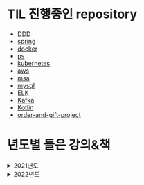 # TIL 진행중인 repository
- [DDD](./til-by-topic/ddd)
- [spring](https://github.com/sinkyoungdeok/spring)
- [docker](https://github.com/sinkyoungdeok/docker)
- [ps](https://github.com/sinkyoungdeok/ps)
- [kubernetes](https://github.com/sinkyoungdeok/kubernetes)
- [aws](https://github.com/sinkyoungdeok/aws)
- [msa](https://github.com/sinkyoungdeok/msa)
- [mysql](https://github.com/sinkyoungdeok/mysql)
- [ELK](https://github.com/sinkyoungdeok/ELK)
- [Kafka](https://github.com/sinkyoungdeok/kafka)
- [Kotlin](./til-by-topic/kotlin)
- [order-and-gift-project](https://github.com/sinkyoungdeok/order-and-gift-project)

# 년도별 들은 강의&책

<details><summary>2021년도</summary>

## 2021년도
1. 강의) 모든 개발자를 위한 HTTP 웹 기본 지식 / 김영한 강사님 (2021.6.25 ~ 2021.6.27) 
2. 강의) 스프링 핵심 원리 - 기본편 / 김영한 강사님 (2021.6.28 ~ 2021.7.5)
3. 강의) 스프링 MVC 1편 - 백엔드 웹 개발 핵심 기술 / 김영한 강사님 (2021.7.6 ~ 2021.7.27)
4. 강의) 자바 ORM 표준 JPA 프로그래밍 - 기본편 / 김영한 강사님 (2021.7.28 ~ 2021.9.13)
5. 강의) 초보를 위한 도커 안내서 / subicura 강사님 (2021.8.22 ~ 2021.8.30)
6. 강의) 실전! 스프링 부트와 JPA 활용1 - 웹 애플리케이션 개발 / 김영한 강사님 (2021.9.13 ~ 2021.9.19)
7. 강의) 실전! 스프링 부트와 JPA 활용2 - API 개발과 성능 최적화 / 김영한 강사님 (2021.9.19 ~ 2021.9.21)
8. 강의) 실전! 스프링 데이터 JPA / 김영한 강사님 (2021.9.21 ~ 2021.9.22)
9. 강의) 실전! Querydsl / 김영한 강사님 (2021.9.22 ~ 2021.9.26)
10. 책) DDD-START / 책 (2021.9.16 ~ 2021.10.18)
11. 강의) aws 강의실 / 유튜브 (2021.10.6 ~ 2021.11.16)
12. 강의) 생활코딩 - Route53 / 생활코딩 유튜브 (2021.11.17 ~ 2021.11.17)
13. 강의) 스프링 핵심 원리 - 고급편 / 김영한 강사님 (2021.11.1 ~ 2021.11.18)
14. 강의) ELK 스택 으로 데이터 분석 / 허민석 강사님 (2021.11.19 ~ 2021.11.28)
15. 강의) 아파치 카프카 for beginners / 데브원영 강사님 (2021.11.29 ~ 2021.12.6)
16. 강의) Spring Boot JWT Tutorial / 정은구 강사님 (2021.12.2 ~ 2021.12.2)
17. 강의) The Red : 비즈니스 성공을 위한 Java/Spring 기반 서비스 개발과 MSA 구축 / 이희창 강사님 (2021.12.4 ~ 2021.2021.12.8)
18. 강의) 새차원의 코틀린 / 새차원 강사님 (2021.12.16 ~ 2021.12.19)
19. 강의) Kotlin으로 개발하는 Spring Boot Web MVC / 예상국 강사님 (2021.12.20 ~ 2021.12.23)
20. 강의) 새차원의 코루틴 / 새차원 강사님 (2021.12.20 ~ 2021.12.26)
21. 책) 코틀린 마이크로서비스 개발 / 책 (2021.12.29 ~ 2021.1.2)

</details>

<details><summary>2022년도</summary>

## 2022년도
1. 책) RxJava 리액티브 프로그래밍 / 책 (2022.1.2 ~ 2022.1.8)
2. 책) 스프링 인 액션 / 책 (2022.1.9 ~ 2022.1.19)
3. 책) 클라우드 네이티브를 위한 쿠버네티스 실전 프로젝트 / 책 (2022.2.2 ~ )
4. 강의) 자바 플레이그라운드 with TDD, 클린코드 / 강의 (2022.2.3 ~ 2022.2.9)
5. 강의) 스프링 MVC 2편 - 백엔드 웹 개발 활용 기술 / 강의 (2022.2.9 ~ 2022.2.16)
6. 강의) CTO's Tech Talk 2022 컨퍼런스 / 강의 (2022.2.20 ~ 2022.2.20)
7. 강의) 아파치 카프카 for beginners / 데브원영 강사님 - 복습 2회독째 (2022.3.11 ~ 2022.3.11)
8. 강의) 새차원의 코틀린 / 새차원 강사님 - 복습 2회독째 (2022.3.12 ~ 2022.3.12) 
9. 책) 도메인 주도 설계란 무엇인가 / 책 (2022.3.5 ~ 2022.5.17)

</details>